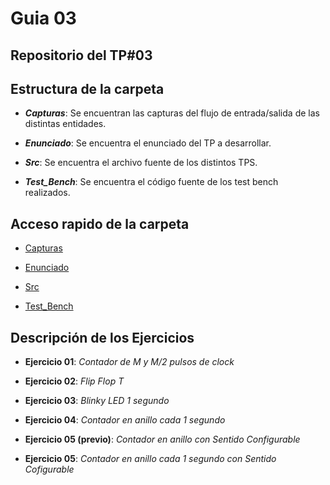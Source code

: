 # Guia 03

## Repositorio del TP#03

## Estructura de la carpeta

* ***Capturas***: Se encuentran las capturas del flujo de entrada/salida de las distintas entidades.

* ***Enunciado***: Se encuentra el enunciado del TP a desarrollar.

* ***Src***: Se encuentra el archivo fuente de los distintos TPS.

* ***Test_Bench***: Se encuentra el código fuente de los test bench realizados.

## Acceso rapido de la carpeta

* [Capturas](/guia03/capturas/)

* [Enunciado](/guia03/enunciado/guiaDeClase03.pdf)

* [Src](/guia03/src/)

* [Test_Bench](/guia03/test_bench/)

## Descripción de los Ejercicios

* **Ejercicio 01**: *Contador de M y M/2 pulsos de clock*

* **Ejercicio 02**: *Flip Flop T*

* **Ejercicio 03**: *Blinky LED 1 segundo*

* **Ejercicio 04**: *Contador en anillo cada 1 segundo*

* **Ejercicio 05 (previo)**: *Contador en anillo con Sentido Configurable*

* **Ejercicio 05**: *Contador en anillo cada 1 segundo con Sentido Cofigurable*

